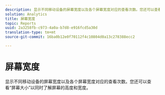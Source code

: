 ```yaml
---
description: 显示不同移动设备的屏幕宽度以及各个屏幕宽度对应的查看次数。您还可以查看“屏幕大小”以同时了解屏幕的高度和宽度。
solution: Analytics
title: 屏幕宽度
topic: Reports
uuid: 2a3258fb-c973-4a0a-b7d8-e916fcd5a30d
translation-type: tm+mt
source-git-commit: 16ba0b12e0f70112f4c10804d0a13c278388ecc2

---
```



# 屏幕宽度

显示不同移动设备的屏幕宽度以及各个屏幕宽度对应的查看次数。您还可以查看“屏幕大小”以同时了解屏幕的高度和宽度。

